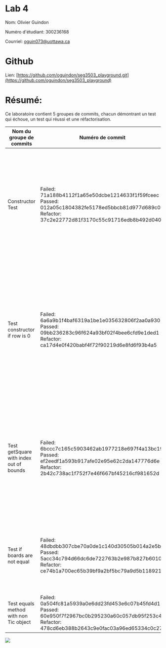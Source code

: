 # Lab 4
Nom: Olivier Guindon

Numéro d'étudiant: 300236168

Courriel: oguin073@uottawa.ca

# Github
Lien: [https://github.com/oguindon/seg3503_playground.git](https://github.com/oguindon/seg3503_playground)


# Résumé:

Ce laboratoire contient 5 groupes de commits, chacun démontrant un test qui échoue, un test qui réussi et une réfactorisation.

| Nom du groupe de commits | Numéro de commit | Description |
| --- | --- | --- |
| Constructor Test | Failed: 71a188b4112f1a65e50dcbe1214633f1f59fceec <br> Passed: 012a05c1804382fe5178ed5bbcb81d977d689c02 <br> Refactor: 37c2e22772d81f3170c55c91716edb8b492d0405 | Ce groupe de commits a pour but de tester la fonctionnalité du constructeur. Plus spécifiquement, on vérifie que deux éléments créé avec les mêmes paramètres sont identiques. Ci-dessous on peut voir le code initial: <br> ![constructor_initial_code](./screenshots/test_constructor_initial_code.png) ![constructor_initial_test_code](./screenshots/test_constructor_initial_test_code.png) <br> Ce code a échoué puisque la méthode equals() n'existe pas et donc assertEquals est impossible: <br> ![constructor_test_failed](./screenshots/test_constructor_test_failure.png) <br> Donc j'ai créé la méthode equals() ainsi que quelques méthodes "getter": <br> ![constructor_test_passed](./screenshots/test_constructor_passed.png) ![constructor_test_passed_code](./screenshots/test_constructor_passed_code.png) <br> Pour la réfactorization, j'ai amélioré le code en simplifiant la méthode: <br> ![constructor_test_refactor_passed](./screenshots/test_constructor_refactor_passed.png) ![constructor_test_refactor_code](./screenshots/test_constructor_refactor_code.png) |
| Test constructor if row is 0 | Failed: 6a6a9b1f4baf6319a1be1e035632806f2aa0a930 <br> Passed: 09bb236283c96f624a93bf02f4bee6cfd9e1ded1 <br> Refactor: ca17d4e0f420babf4f72f90219d6e8fd6f93b4a5 | Ce groupe de commits vérifie le comportement du constructeur si la rangée est 0. Le test n'a pas réussi puisque le code a retourné une erreur de "ArrayIndexOutOfRange": <br> ![test_row_is_0_failed](./screenshots/test_constructor_row_is_0_failed.png) ![test_row_is_0_failed_code](./screenshots/test_constructor_row_is_0_failed_code.png) <br> Ainsi, j'ai réalisé que l'erreur est causée par la méthode getSquare() lorsque nous essayons d'accèder une case lorsqu'il n'existe pas de cases. J'ai géré cette erreur à l'aide de la méthode assertThrows(): <br> ![test_row_is_0_passed](./screenshots/test_constructor_row_is_0_passed.png) ![test_row_is_0_passed_code](./screenshots/test_constructor_if_row_is_0_passed_code.png) <br> Comme réfactorisation, j'ai décidé d'ajouter une validation d'entrée dans le constructeur. Ainsi, si un Tic est créé avec un nombre de rangées ou de colonnes plus petit ou égal à 0, une exception "IllegalArgumentException" est lancée. Cette exception est attrapée à l'aide de la méthode assertThrows(): <br> ![test_row_is_0_refactor](./screenshots/test_constructor_if_row_is_0_refactor.png) ![test_row_is_0_refactor_code](./screenshots/test_constructor_if_row_is_0_refactor_code.png) ![test_row_is_0_refactor_test_code](./screenshots/test_constructor_if_row_is_0_refactor_test_code.png) |
| Test getSquare with index out of bounds | Failed: 6bccc7c165c5903462ab1977218e697f4a13bc19 <br> Passed: ef2eedf1a593b917afe02e95e62c2da147776d6e <br> Refactor: 2b42c738ac1f752f7e46f667bf45216cf981652d | Après avoir travaillé avec le dernier groupe de commits, j'ai réalisé qu'il existe une erreur avec la methode getSquare() lorsqu'on y passe un numéro de rangée ou de colonne qui n'existe pas: <br> ![test_get_square_out_of_bounds_failed](./screenshots/test_get_square_oob_failed.png) ![test_get_square_out_of_bounds_failed_code](./screenshots/test_get_square_oob_failed_code.png) <br> J'ai donc attrappé l'erreur à l'aide de la méthode assertThrows(): <br> ![test_get_square_out_of_bounds_passed](./screenshots/test_get_square_oob_passed.png) ![test_get_square_out_of_bounds_passed_code](./screenshots/test_get_square_oob_passed_code.png) <br> Pour la réfactorisation, j'ai ajouté une validation des paramètres de la fonction. Ainsi, la méthode assertThrows() attrape l'exception lancée par la fonction lorsque les paramètres ne sont pas acceptable: <br> ![test_get_square_out_of_bounds_refactor](./screenshots/test_get_square_oob_refactor.png) ![test_get_square_out_of_bounds_refactor_code](./screenshots/test_get_square_oob_refactor_code.png) ![test_get_square_out_of_bounds_refactor_test_code](./screenshots/test_get_square_oob_refactor_test_code.png) |
| Test if boards are not equal | Failed: 48dbdbb307cbe70a0de1c140d30505b014a2e5b7 <br> Passed: 5acc34c794d66dc6de722763b2e987b827b6010e <br> Refactor: ce74b1a700ec65b39bf9a2bf5bc79a9d5b118921 | Ce groupe de commits vérifie si deux Tic qui ne sont pas égal retournent comme pas égal. <br> ![test_boards_not_equal_failed](./screenshots/test_boards_not_equal_failed.png) ![test_boards_not_equal_failed_test_code](./screenshots/test_boards_not_equal_failed_test_code.png) ![test_boards_not_equal_passed](./screenshots/test_boards_not_equal_failed.png) <br> J'ai découvert quil y avait une erreur puisqu'on ne vérifiait pas si les deux boards avaient le même nombre de colonnes. <br> ![test_boards_not_equal_passed_code](./screenshots/test_boards_not_equal_passed_code.png) <br>  <br> ![test_boards_not_equal_refactor](./screenshots/test_boards_not_equal_refactor.png) ![test_boards_not_equal_refactor_test_code](./screenshots/test_boards_not_equal_refactor_test_code.png) |
| Test equals method with non Tic object | Failed: 0a504fc81a5939a0e6dd23fd453e6c07b45fd4d1 <br> Passed: 60e950f7f2967bc0b295230a60c057db95f253c4 <br> Refactor: 478cd6eb388b2643c9e0fac03a96ed65334c0c27 | ![test_non_tic_object_failure](./screenshots/test_non_tic_object_failure.png) ![test_non_tic_object_failure_code](./screenshots/test_non_tic_object_failure_code.png) ![test_non_tic_object_passed](./screenshots/test_non_tic_object_passed.png) ![test_non_tic_object_passed_test_code](./screenshots/test_non_tic_object_passed_test_code.png) ![test_non_tic_object_refactor](./screenshots/test_non_tic_object_refactor.png) ![test_non_tic_object_refactor_test_code](./screenshots/test_non_tic_object_refactor_test_code.png) |

![](./screenshots/)
